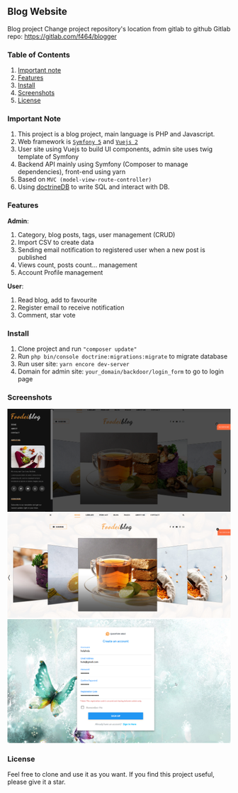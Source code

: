 ## Blog Website
Blog project
Change project repository's location from gitlab to github
Gitlab repo: https://gitlab.com/f464/blogger

### Table of Contents
1. [Important note](https://github.com/nnson0310/My_blog#important-note)
2. [Features](https://github.com/nnson0310/My_blog#features)
2. [Install](https://github.com/nnson0310/My_blog#install)
3. [Screenshots](https://github.com/nnson0310/My_blog#screenshots)
4. [License](https://github.com/nnson0310/My_blog#license)

### Important Note
1. This project is a blog project, main language is PHP and Javascript.
2. Web framework is [`Symfony 5`](https://symfony.com/5) and [`Vuejs 2`](https://vuejs.org/)
3. User site using Vuejs to build UI components, admin site uses twig template of Symfony
4. Backend API mainly using Symfony (Composer to manage dependencies), front-end using yarn
5. Based on `MVC (model-view-route-controller)`
6. Using [doctrineDB](https://www.doctrine-project.org/) to write SQL and interact with DB.

### Features

**Admin**:
1. Category, blog posts, tags, user management (CRUD)
2. Import CSV to create data
3. Sending email notification to registered user when a new post is published
4. Views count, posts count... management
5. Account Profile management

**User**:
1. Read blog, add to favourite
2. Register email to receive notification
3. Comment, star vote

### Install
1. Clone project and run `"composer update"`
2. Run `php bin/console doctrine:migrations:migrate` to migrate database 
2. Run user site: `yarn encore dev-server`
3. Domain for admin site: `your_domain/backdoor/login_form` to go to login page

### Screenshots
![user-site1](https://github.com/nnson0310/My_blog/blob/develop/screenshots/user1.png)
![user-site2](https://github.com/nnson0310/My_blog/blob/develop/screenshots/user2.png)
![admin-site1](https://github.com/nnson0310/My_blog/blob/develop/screenshots/admin1.png)


### License
Feel free to clone and use it as you want. If you find this project useful, please give it a star.
